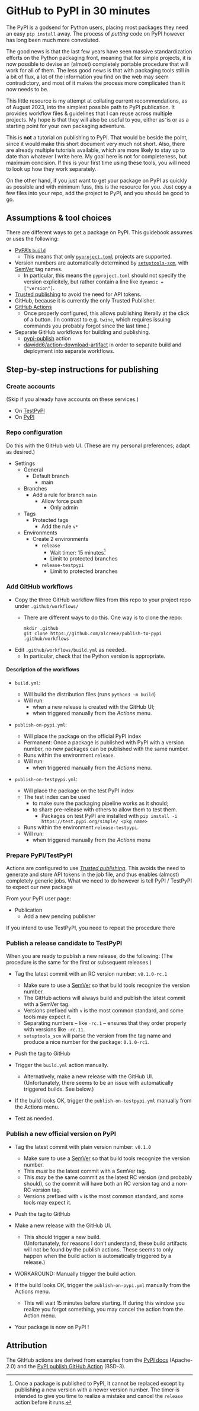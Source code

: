 
# GitHub to PyPI in 30 minutes

The PyPI is a godsend for Python users, placing most packages they need an easy `pip install` away.
The process of *putting* code on PyPI however has long been much more convoluted.

The good news is that the last few years have seen massive standardization efforts on the Python packaging front, meaning that for simple projects, it is now possible to devise an (almost) completely portable procedure that will work for all of them.
The less good news is that with packaging tools still in a bit of flux, a lot of the information you find on the web may seem contradictory, and most of it makes the process more complicated than it now needs to be.

This little resource is my attempt at collating current recommendations, as of August 2023, into the simplest possible path to PyPI publication. It provides workflow files & guidelines that I can reuse across multiple projects. My hope is that they will also be useful to you, either as⁻is or as a starting point for your own packaging adventure.

This is **not** a tutorial on publishing to PyPI. That would be beside the point, since it would make this short document very much not short. Also, there are already multiple tutorials available, which are more likely to stay up to date than whatever I write here. My goal here is not for completeness, but maximum concision. If this is your first time using these tools, you will need to look up how they work separately.

On the other hand, if you just want to get your package on PyPI as quickly as possible and with minimum fuss, this is the resource for you. Just copy a few files into your repo, add the project to PyPI, and you should be good to go. 

## Assumptions & tool choices

There are different ways to get a package on PyPI. This guidebook assumes or uses the following:

- [PyPA’s `build`](https://pypa-build.readthedocs.io/en/latest/)
    + This means that only [`pyproject.toml`](https://setuptools.pypa.io/en/latest/userguide/pyproject_config.html) projects are supported.
- Version numbers are automatically determined by [`setuptools-scm`](https://github.com/pypa/setuptools_scm), with [SemVer](https://semver.org/) tag names.
    + In particular, this means the `pyproject.toml` should not specify the version explicitely, but rather contain a line like `dynamic = ["version"]`.
- [Trusted publishing](https://docs.pypi.org/trusted-publishers/using-a-publisher/) to avoid the need for API tokens.
- GitHub, because it is currently the only Trusted Publisher.
- [GitHub Actions](https://packaging.python.org/en/latest/guides/publishing-package-distribution-releases-using-github-actions-ci-cd-workflows/)
    + Once properly configured, this allows publishing literally at the click of a button. (In contrast to e.g. `twine`, which requires issuing commands you probably forgot since the last time.)
- Separate GitHub workflows for building and publishing.
    + [pypi-publish](https://github.com/marketplace/actions/pypi-publish) action
    + [dawidd6/action-download-artifact](https://github.com/dawidd6/action-download-artifact) in order to separate build and deployment into separate workflows.

## Step-by-step instructions for publishing

### Create accounts

(Skip if you already have accounts on these services.)

- On [TestPyPI](https://test.pypi.org)
- On [PyPI](https://pypi.org/)

### Repo configuration

Do this with the GitHub web UI. (These are my personal preferences; adapt as desired.)

- Settings
    - General
        - Default branch
            - main
    - Branches
        - Add a rule for branch `main`
            - Allow force push
                - Only admin
    - Tags
        - Protected tags
            - Add the rule `v*`
    - Environments
        - Create 2 environments
            - `release`
                - Wait timer: 15 minutes[^why-timer]
                - Limit to protected branches
            - `release-testpypi`
                - Limit to protected branches

[^why-timer]: Once a package is published to PyPI, it cannot be replaced except by publishing a new version with a newer version number. The timer is intended to give you time to realize a mistake and cancel the `release` action before it runs.

### Add GitHub workflows

- Copy the three GitHub workflow files from this repo to your project repo under `.github/workflows/`
    + There are different ways to do this. One way is to clone the repo:

          mkdir .github
          git clone https://github.com/alcrene/publish-to-pypi .github/workflows

- Edit `.github/workflows/build.yml` as needed.
    + In particular, check that the Python version is appropriate.
    
#### Description of the workflows

- `build.yml`:
    + Will build the distribution files (runs `python3 -m build`)
    + Will run:
        + when a new release is created with the GitHub UI;
        + when triggered manually from the *Actions* menu.

- `publish-on-pypi.yml`:
    + Will place the package on the official PyPI index
    + Permanent: Once a package is published with PyPI with a version number, no new packages can be published with the same number.
    + Runs within the environment `release`.
    + Will run:
        + when triggered manually from the *Actions* menu.

- `publish-on-testpypi.yml`:
    + Will place the package on the test PyPI index
    + The test index can be used
        + to make sure the packaging pipeline works as it should;
        + to share pre-release with others to allow them to test them.
            + Packages on test PyPI are installed with `pip install -i https://test.pypi.org/simple/ <pkg name>`
    + Runs within the environment `release-testpypi`.
    + Will run:
        + when triggered manually from the *Actions* menu
                
### Prepare PyPI/TestPyPI

Actions are configured to use [*Trusted publishing*](https://docs.pypi.org/trusted-publishers/using-a-publisher/). This avoids the need to generate and store API tokens in the job file, and thus enables (almost) completely generic jobs. What we need to do however is tell PyPI / TestPyPI to expect our new package

From your PyPI user page:

- Publication
    + Add a new pending publisher
    
If you intend to use TestPyPI, you need to repeat the procedure there

### Publish a release candidate to TestPyPI

When you are ready to publish a new release, do the following:
(The procedure is the same for the first or subsequent releases.)

- Tag the latest commit with an RC version number: `v0.1.0-rc.1`
  + Make sure to use a [SemVer](https://semver.org/) so that build tools recognize the version number.
  + The GitHub actions will always build and publish the latest commit with a SemVer tag.
  + Versions prefixed with `v` is the most common standard, and some tools may expect it.
  + Separating numbers – like `-rc.1` – ensures that they order properly with versions like `-rc.11`.
  + `setuptools_scm` will parse the version from the tag name and produce a nice number for the package: `0.1.0-rc1`.
  
- Push the tag to GitHub

- Trigger the `build.yml` action manually.
  + Alternatively, make a new release with the GitHub UI.  
    (Unfortunately, there seems to be an issue with automatically triggered builds. See below.)
  
- If the build looks OK, trigger the `publish-on-testpypi.yml` manually from the Actions menu.

- Test as needed.

### Publish a new official version on PyPI

- Tag the latest commit with plain version number: `v0.1.0`
  + Make sure to use a [SemVer](https://semver.org/) so that build tools recognize the version number.
  + This *must* be the latest commit with a SemVer tag.
  + This *may* be the same commit as the latest RC version (and probably should), so the commit will have both an RC version tag and a non-RC version tag.
  + Versions prefixed with `v` is the most common standard, and some tools may expect it.
  
- Push the tag to GitHub

- Make a new release with the GitHub UI.
  + This should trigger a new build.  
    (Unfortunately, for reasons I don’t understand, these build artifacts will not be found by the publish actions. These seems to only happen when the build action is automatically triggered by a release.)

- WORKAROUND: Manually trigger the build action.
  
- If the build looks OK, trigger the `publish-on-pypi.yml` manually from the Actions menu.
  + This will wait 15 minutes before starting. If during this window you realize you forgot something, you may cancel the action from the Action menu.

- Your package is now on PyPI !

## Attribution

The GitHub actions are derived from examples from the [PyPI docs](https://docs.pypi.org/trusted-publishers/using-a-publisher/) (Apache-2.0) and the [PyPI publish GitHub Action](https://github.com/marketplace/actions/pypi-publish#usage) (BSD-3).
